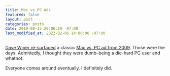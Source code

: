 ```yaml
---
title: Mac vs PC Ads
featured: false
layout: post
categories: posts
date: 2018-08-15 20:06:19 -07:00
last_modified_at: 2022-02-06 14:00:00 -07:00
---
```


[Dave Winer re-surfaced](http://scripting.com/2018/08/16.html#a172824) a classic [Mac vs. PC ad from 2009](https://www.youtube.com/watch?v=qf81H4v4ByM). Those were the days. Admittedly, I thought they were dumb–being a die-hard PC user and whatnot.

Everyone comes around eventually. I definitely did.

